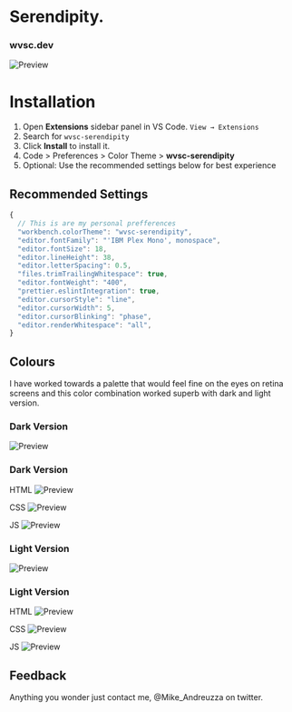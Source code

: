 # Serendipity.

### wvsc.dev

![Preview](https://wvsc.dev/images/ogtwitter.png)

# Installation

1. Open **Extensions** sidebar panel in VS Code. `View → Extensions`
2. Search for `wvsc-serendipity`
3. Click **Install** to install it.
4. Code > Preferences > Color Theme > **wvsc-serendipity**
5. Optional: Use the recommended settings below for best experience

## Recommended Settings

```js
{
  // This is are my personal prefferences
  "workbench.colorTheme": "wvsc-serendipity",
  "editor.fontFamily": "'IBM Plex Mono', monospace",
  "editor.fontSize": 18,
  "editor.lineHeight": 38,
  "editor.letterSpacing": 0.5,
  "files.trimTrailingWhitespace": true,
  "editor.fontWeight": "400",
  "prettier.eslintIntegration": true,
  "editor.cursorStyle": "line",
  "editor.cursorWidth": 5,
  "editor.cursorBlinking": "phase",
  "editor.renderWhitespace": "all",
}
```

## Colours
I have worked towards a palette that would feel fine on the eyes on retina screens and this color combination worked superb with dark and light version.

### Dark Version
![Preview](https://github.com/michael-andreuzza/wvsc-serendipity/blob/master/darkColors.png?raw=true)
### Dark Version
HTML
![Preview](https://github.com/michael-andreuzza/wvsc-serendipity/blob/master/darkHtml.png?raw=true)

CSS
![Preview](https://raw.githubusercontent.com/michael-andreuzza/wvsc-serendipity/master/darkCss.png)

JS
![Preview](https://github.com/michael-andreuzza/wvsc-serendipity/blob/master/darkJs.png?raw=true)



### Light Version
![Preview](https://github.com/michael-andreuzza/wvsc-serendipity/blob/master/lightColors.png?raw=true)

### Light Version
HTML
![Preview](https://github.com/michael-andreuzza/wvsc-serendipity/blob/master/lightHtml.png?raw=true)

CSS
![Preview](https://github.com/michael-andreuzza/wvsc-serendipity/blob/master/lightCss.png?raw=true)

JS
![Preview](https://github.com/michael-andreuzza/wvsc-serendipity/blob/master/lightJs.png?raw=true)

## Feedback

Anything you wonder just contact me, @Mike_Andreuzza on twitter.
